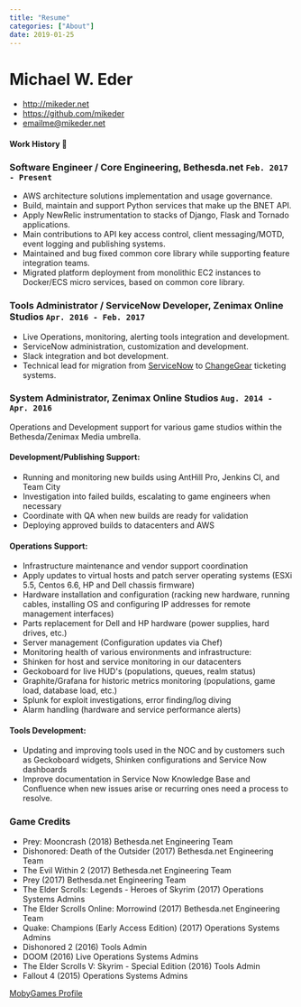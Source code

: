 ```yaml
---
title: "Resume"
categories: ["About"]
date: 2019-01-25
---
```


Michael W. Eder
===============

-   <http://mikeder.net>
-   <https://github.com/mikeder>
-   <emailme@mikeder.net>

#### Work History :page_facing_up:


### Software Engineer / Core Engineering, Bethesda.net `Feb. 2017 - Present`

-   AWS architecture solutions implementation and usage governance.
-   Build, maintain and support Python services that make up the BNET
    API.
-   Apply NewRelic instrumentation to stacks of Django, Flask and
    Tornado applications.
-   Main contributions to API key access control, client messaging/MOTD,
    event logging and publishing systems.
-   Maintained and bug fixed common core library while supporting
    feature integration teams.
-   Migrated platform deployment from monolithic EC2 instances to
    Docker/ECS micro services, based on common core library.

### Tools Administrator / ServiceNow Developer, Zenimax Online Studios `Apr. 2016 - Feb. 2017`

-   Live Operations, monitoring, alerting tools integration and
    development.
-   ServiceNow administration, customization and development.
-   Slack integration and bot development.
-   Technical lead for migration from
    [ServiceNow](https://www.servicenow.com/) to
    [ChangeGear](https://www.sunviewsoftware.com/products) ticketing
    systems.

### System Administrator, Zenimax Online Studios `Aug. 2014 - Apr. 2016`

Operations and Development support for various game studios within the
Bethesda/Zenimax Media umbrella.

#### Development/Publishing Support:

-   Running and monitoring new builds using AntHill Pro, Jenkins CI, and
    Team City
-   Investigation into failed builds, escalating to game engineers when
    necessary
-   Coordinate with QA when new builds are ready for validation
-   Deploying approved builds to datacenters and AWS

#### Operations Support:

-   Infrastructure maintenance and vendor support coordination
-   Apply updates to virtual hosts and patch server operating systems
    (ESXi 5.5, Centos 6.6, HP and Dell chassis firmware)
-   Hardware installation and configuration (racking new hardware,
    running cables, installing OS and configuring IP addresses for
    remote management interfaces)
-   Parts replacement for Dell and HP hardware (power supplies, hard
    drives, etc.)
-   Server management (Configuration updates via Chef)
-   Monitoring health of various environments and infrastructure:
-   Shinken for host and service monitoring in our datacenters
-   Geckoboard for live HUD's (populations, queues, realm status)
-   Graphite/Grafana for historic metrics monitoring (populations, game
    load, database load, etc.)
-   Splunk for exploit investigations, error finding/log diving
-   Alarm handling (hardware and service performance alerts)

#### Tools Development:

-   Updating and improving tools used in the NOC and by customers such
    as Geckoboard widgets, Shinken configurations and Service Now
    dashboards
-   Improve documentation in Service Now Knowledge Base and Confluence
    when new issues arise or recurring ones need a process to resolve.

### Game Credits

-   Prey: Mooncrash (2018) Bethesda.net Engineering Team
-   Dishonored: Death of the Outsider (2017)
    Bethesda.net Engineering Team
-   The Evil Within 2 (2017) Bethesda.net Engineering Team
-   Prey (2017) Bethesda.net Engineering Team
-   The Elder Scrolls: Legends - Heroes of Skyrim (2017)
    Operations Systems Admins
-   The Elder Scrolls Online: Morrowind (2017)
    Bethesda.net Engineering Team
-   Quake: Champions (Early Access Edition) (2017)
    Operations Systems Admins
-   Dishonored 2 (2016) Tools Admin
-   DOOM (2016) Live Operations Systems Admins
-   The Elder Scrolls V: Skyrim - Special Edition (2016) Tools Admin
-   Fallout 4 (2015) Operations Systems Admins

[MobyGames Profile](https://www.mobygames.com/developer/sheet/view/developerId,767199)
